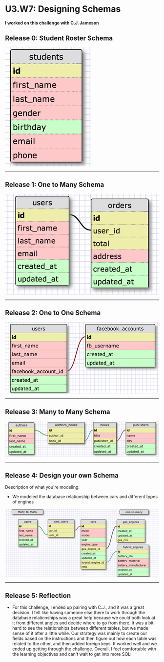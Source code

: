 # U3.W7: Designing Schemas


#### I worked on this challenge with C.J. Jameson


## Release 0: Student Roster Schema
![student_roster](../imgs/student_schema.png)
* * * 

## Release 1: One to Many Schema
<!-- display your image inline here -->
![one_to_many](../imgs/one-to-many.png)
* * * 
## Release 2: One to One Schema
<!-- display your image inline here -->
![one_to_one](../imgs/one-to-one.png)
* * * 
## Release 3: Many to Many Schema
<!-- display your image inline here -->
![many-to-many](../imgs/many-to-many.png)
* * *
## Release 4: Design your own Schema
Description of what you're modeling: 
* We modeled the database relationship between cars and different types of engines
<!-- display your one-to-one image inline here -->
<!-- display your many-to-many image inline here -->
![my_schema](../imgs/my_schema.png)
* * * 
## Release 5: Reflection
* For this challenge, I ended up pairing with C.J., and it was a great decision. I felt like having someone else there to work through the database relationships was a great help because we could both look at it from different angles and decide where to go from there. It was a bit hard to see the relationships between different tables, but we made sense of it after a little while. Our strategy was mainly to create our fields based on the instructions and then figure out how each table was related to the other, and then added foreign keys. It worked well and we ended up getting through the challenge. Overall, I feel comfortable with the learning objectives and can't wait to get into more SQL!